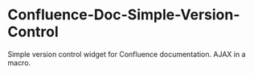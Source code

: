 # Confluence-Doc-Simple-Version-Control
Simple version control widget for Confluence documentation. AJAX in a macro.
